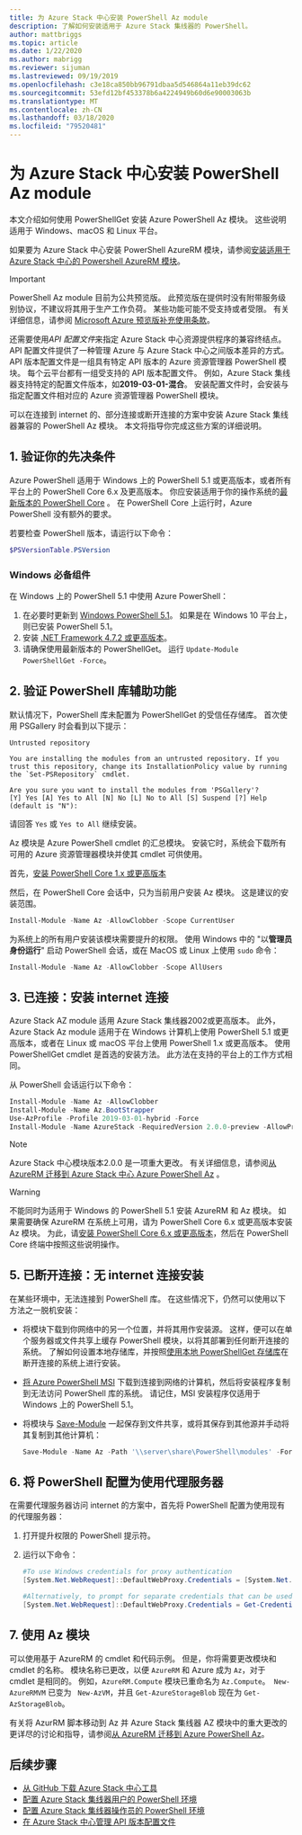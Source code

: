 ```yaml
---
title: 为 Azure Stack 中心安装 PowerShell Az module
description: 了解如何安装适用于 Azure Stack 集线器的 PowerShell。
author: mattbriggs
ms.topic: article
ms.date: 1/22/2020
ms.author: mabrigg
ms.reviewer: sijuman
ms.lastreviewed: 09/19/2019
ms.openlocfilehash: c3e18ca850bb96791dbaa5d546864a11eb39dc62
ms.sourcegitcommit: 53efd12bf453378b6a4224949b60d6e90003063b
ms.translationtype: MT
ms.contentlocale: zh-CN
ms.lasthandoff: 03/18/2020
ms.locfileid: "79520481"
---
```

# <a name="install-powershell-az-module-for-azure-stack-hub"></a>为 Azure Stack 中心安装 PowerShell Az module

本文介绍如何使用 PowerShellGet 安装 Azure PowerShell Az 模块。 这些说明适用于 Windows、macOS 和 Linux 平台。

如果要为 Azure Stack 中心安装 PowerShell AzureRM 模块，请参阅[安装适用于 Azure Stack 中心的 Powershell AzureRM 模块](azure-stack-powershell-install.md)。

> [!IMPORTANT]
>  PowerShell Az module 目前为公共预览版。
> 此预览版在提供时没有附带服务级别协议，不建议将其用于生产工作负荷。 某些功能可能不受支持或者受限。 有关详细信息，请参阅 [Microsoft Azure 预览版补充使用条款](https://azure.microsoft.com/support/legal/preview-supplemental-terms/)。

还需要使用*API 配置文件*来指定 Azure Stack 中心资源提供程序的兼容终结点。
API 配置文件提供了一种管理 Azure 与 Azure Stack 中心之间版本差异的方式。 API 版本配置文件是一组具有特定 API 版本的 Azure 资源管理器 PowerShell 模块。 每个云平台都有一组受支持的 API 版本配置文件。 例如，Azure Stack 集线器支持特定的配置文件版本，如**2019-03-01-混合**。 安装配置文件时，会安装与指定配置文件相对应的 Azure 资源管理器 PowerShell 模块。

可以在连接到 internet 的、部分连接或断开连接的方案中安装 Azure Stack 集线器兼容的 PowerShell Az 模块。 本文将指导你完成这些方案的详细说明。

## <a name="1-verify-your-prerequisites"></a>1. 验证你的先决条件

Azure PowerShell 适用于 Windows 上的 PowerShell 5.1 或更高版本，或者所有平台上的 PowerShell Core 6.x 及更高版本。 你应安装适用于你的操作系统的[最新版本的 PowerShell Core](/powershell/scripting/install/installing-powershell#powershell-core) 。 在 PowerShell Core 上运行时，Azure PowerShell 没有额外的要求。

若要检查 PowerShell 版本，请运行以下命令：

```powershell  
$PSVersionTable.PSVersion
```

### <a name="prerequisites-for-windows"></a>Windows 必备组件
在 Windows 上的 PowerShell 5.1 中使用 Azure PowerShell：

1. 在必要时更新到 [Windows PowerShell 5.1](/powershell/scripting/install/installing-windows-powershell#upgrading-existing-windows-powershell)。 如果是在 Windows 10 平台上，则已安装 PowerShell 5.1。
2. 安装 [.NET Framework 4.7.2 或更高版本](/dotnet/framework/install)。
3. 请确保使用最新版本的 PowerShellGet。 运行 `Update-Module PowerShellGet -Force`。

## <a name="2-validate-the-powershell-gallery-accessibility"></a>2. 验证 PowerShell 库辅助功能

默认情况下，PowerShell 库未配置为 PowerShellGet 的受信任存储库。 首次使用 PSGallery 时会看到以下提示：

```Output
Untrusted repository

You are installing the modules from an untrusted repository. If you trust this repository, change its InstallationPolicy value by running the `Set-PSRepository` cmdlet.

Are you sure you want to install the modules from 'PSGallery'?
[Y] Yes [A] Yes to All [N] No [L] No to All [S] Suspend [?] Help (default is "N"):
```

请回答 `Yes` 或 `Yes to All` 继续安装。

Az 模块是 Azure PowerShell cmdlet 的汇总模块。 安装它时，系统会下载所有可用的 Azure 资源管理器模块并使其 cmdlet 可供使用。

首先，[安装 PowerShell Core 1.x 或更高版本](/powershell/scripting/install/installing-powershell-core-on-windows)

然后，在 PowerShell Core 会话中，只为当前用户安装 Az 模块。 这是建议的安装范围。

```powershell  
Install-Module -Name Az -AllowClobber -Scope CurrentUser
```

为系统上的所有用户安装该模块需要提升的权限。 使用 Windows 中的 "以**管理员身份运行**" 启动 PowerShell 会话，或在 MacOS 或 Linux 上使用 `sudo` 命令：

```powershell  
Install-Module -Name Az -AllowClobber -Scope AllUsers
```

## <a name="3-connected-install-with-internet-connectivity"></a>3. 已连接：安装 internet 连接

Azure Stack AZ module 适用 Azure Stack 集线器2002或更高版本。 此外，Azure Stack Az module 适用于在 Windows 计算机上使用 PowerShell 5.1 或更高版本，或者在 Linux 或 macOS 平台上使用 PowerShell 1.x 或更高版本。 使用 PowerShellGet cmdlet 是首选的安装方法。 此方法在支持的平台上的工作方式相同。 

从 PowerShell 会话运行以下命令：

```powershell  
Install-Module -Name Az -AllowClobber
Install-Module -Name Az.BootStrapper
Use-AzProfile -Profile 2019-03-01-hybrid -Force
Install-Module -Name AzureStack -RequiredVersion 2.0.0-preview -AllowPrerelease
```

> [!Note]  
> Azure Stack 中心模块版本2.0.0 是一项重大更改。 有关详细信息，请参阅[从 AzureRM 迁移到 Azure Stack 中心 Azure PowerShell Az](migrate-azurerm-az.md) 。

> [!WARNING]  
> 不能同时为适用于 Windows 的 PowerShell 5.1 安装 AzureRM 和 Az 模块。 如果需要确保 AzureRM 在系统上可用，请为 PowerShell Core 6.x 或更高版本安装 Az 模块。 为此，请[安装 PowerShell Core 6.x 或更高版本](https://docs.microsoft.com/powershell/scripting/install/installing-powershell-core-on-windows)，然后在 PowerShell Core 终端中按照这些说明操作。


## <a name="5-disconnected-install-without-internet-connection"></a>5. 已断开连接：无 internet 连接安装

在某些环境中，无法连接到 PowerShell 库。 在这些情况下，仍然可以使用以下方法之一脱机安装：

* 将模块下载到你网络中的另一个位置，并将其用作安装源。
  这样，便可以在单个服务器或文件共享上缓存 PowerShell 模块，以将其部署到任何断开连接的系统。 了解如何设置本地存储库，并按照[使用本地 PowerShellGet 存储库](https://docs.microsoft.com/powershell/scripting/gallery/how-to/working-with-local-psrepositories)在断开连接的系统上进行安装。
* [将 Azure PowerShell MSI](https://docs.microsoft.com/powershell/azure/install-az-ps-msi) 下载到连接到网络的计算机，然后将安装程序复制到无法访问 PowerShell 库的系统。 请记住，MSI 安装程序仅适用于 Windows 上的 PowerShell 5.1。
* 将模块与 [Save-Module](https://docs.microsoft.com/powershell/module/PowershellGet/Save-Module) 一起保存到文件共享，或将其保存到其他源并手动将其复制到其他计算机：

  ```powershell  
  Save-Module -Name Az -Path '\\server\share\PowerShell\modules' -Force
  ```

## <a name="6-configure-powershell-to-use-a-proxy-server"></a>6. 将 PowerShell 配置为使用代理服务器

在需要代理服务器访问 internet 的方案中，首先将 PowerShell 配置为使用现有的代理服务器：

1. 打开提升权限的 PowerShell 提示符。
2. 运行以下命令：

   ```powershell
   #To use Windows credentials for proxy authentication
   [System.Net.WebRequest]::DefaultWebProxy.Credentials = [System.Net.CredentialCache]::DefaultCredentials

   #Alternatively, to prompt for separate credentials that can be used for #proxy authentication
   [System.Net.WebRequest]::DefaultWebProxy.Credentials = Get-Credential
   ```

## <a name="7-use-the-az-module"></a>7. 使用 Az 模块

可以使用基于 AzureRM 的 cmdlet 和代码示例。 但是，你将需要更改模块和 cmdlet 的名称。 模块名称已更改，以便 `AzureRM` 和 Azure 成为 `Az`，对于 cmdlet 是相同的。 例如，`AzureRM.Compute` 模块已重命名为 `Az.Compute`。` New-AzureRMVM` 已变为 ` New-AzVM`，并且 `Get-AzureStorageBlob` 现在为 `Get-AzStorageBlob`。

有关将 AzurRM 脚本移动到 Az 并 Azure Stack 集线器 AZ 模块中的重大更改的更详尽的讨论和指导，请参阅[从 AzureRM 迁移到 Azure PowerShell Az](migrate-azurerm-az.md)。

## <a name="next-steps"></a>后续步骤

- [从 GitHub 下载 Azure Stack 中心工具](azure-stack-powershell-download.md)
- [配置 Azure Stack 集线器用户的 PowerShell 环境](../user/azure-stack-powershell-configure-user.md)
- [配置 Azure Stack 集线器操作员的 PowerShell 环境](azure-stack-powershell-configure-admin.md)
- [在 Azure Stack 中心管理 API 版本配置文件](../user/azure-stack-version-profiles.md)

